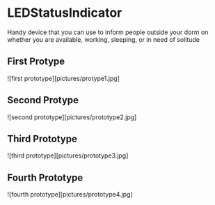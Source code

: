 LEDStatusIndicator
==================

Handy device that you can use to inform people outside your dorm on whether you are available, working, sleeping, or in need of solitude

First Protype
-------------
![first prototype][pictures/protype1.jpg]

Second Protype
--------------
![second prototype][pictures/prototype2.jpg]

Third Prototype
---------------
![third prototype][pictures/prototype3.jpg]

Fourth Prototype
----------------
![fourth prototype][pictures/prototype4.jpg]